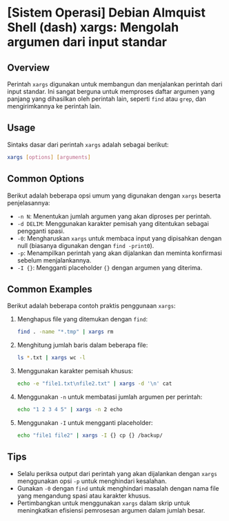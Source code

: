 # [Sistem Operasi] Debian Almquist Shell (dash) xargs: Mengolah argumen dari input standar

## Overview
Perintah `xargs` digunakan untuk membangun dan menjalankan perintah dari input standar. Ini sangat berguna untuk memproses daftar argumen yang panjang yang dihasilkan oleh perintah lain, seperti `find` atau `grep`, dan mengirimkannya ke perintah lain.

## Usage
Sintaks dasar dari perintah `xargs` adalah sebagai berikut:

```bash
xargs [options] [arguments]
```

## Common Options
Berikut adalah beberapa opsi umum yang digunakan dengan `xargs` beserta penjelasannya:

- `-n N`: Menentukan jumlah argumen yang akan diproses per perintah.
- `-d DELIM`: Menggunakan karakter pemisah yang ditentukan sebagai pengganti spasi.
- `-0`: Mengharuskan `xargs` untuk membaca input yang dipisahkan dengan null (biasanya digunakan dengan `find -print0`).
- `-p`: Menampilkan perintah yang akan dijalankan dan meminta konfirmasi sebelum menjalankannya.
- `-I {}`: Mengganti placeholder `{}` dengan argumen yang diterima.

## Common Examples
Berikut adalah beberapa contoh praktis penggunaan `xargs`:

1. Menghapus file yang ditemukan dengan `find`:
   ```bash
   find . -name "*.tmp" | xargs rm
   ```

2. Menghitung jumlah baris dalam beberapa file:
   ```bash
   ls *.txt | xargs wc -l
   ```

3. Menggunakan karakter pemisah khusus:
   ```bash
   echo -e "file1.txt\nfile2.txt" | xargs -d '\n' cat
   ```

4. Menggunakan `-n` untuk membatasi jumlah argumen per perintah:
   ```bash
   echo "1 2 3 4 5" | xargs -n 2 echo
   ```

5. Menggunakan `-I` untuk mengganti placeholder:
   ```bash
   echo "file1 file2" | xargs -I {} cp {} /backup/
   ```

## Tips
- Selalu periksa output dari perintah yang akan dijalankan dengan `xargs` menggunakan opsi `-p` untuk menghindari kesalahan.
- Gunakan `-0` dengan `find` untuk menghindari masalah dengan nama file yang mengandung spasi atau karakter khusus.
- Pertimbangkan untuk menggunakan `xargs` dalam skrip untuk meningkatkan efisiensi pemrosesan argumen dalam jumlah besar.